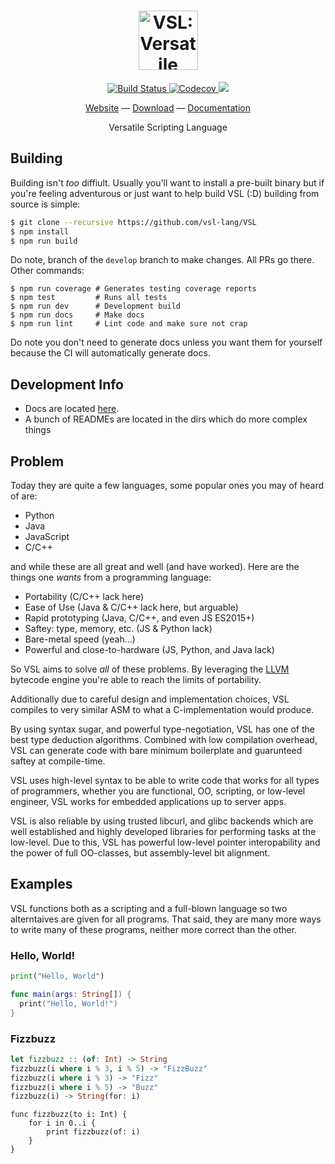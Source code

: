 <h1 align="center">
  <a href="https://github.com/vsl-lang/VSL">
    <img height="95" src="https://github.com/vsl-lang/VSL/raw/master/misc/logo.png" alt="VSL: Versatile Scripting Language"/>
  </a>
</h1>

<p align="center">
  <p align="center">
    <a href="https://travis-ci.org/vsl-lang/VSL">
      <img src="https://travis-ci.org/vsl-lang/VSL.svg?branch=master" alt="Build Status"/>
    </a>
    <a href="https://codecov.io/gh/vsl-lang/VSL">
      <img src="https://codecov.io/gh/vsl-lang/VSL/branch/master/graph/badge.svg" alt="Codecov" />
    </a>
    <a href="https://codeclimate.com/github/vsl-lang/VSL/">
      <img src="https://codeclimate.com/github/vsl-lang/VSL/badges/gpa.svg" />
    </a>
  </p>
  <p align="center">
    <a href="https://staging.vihan.org/VSL/app">Website</a> &mdash;
    <a href="#">Download</a> &mdash;
    <a href="https://staging.vihan.org/VSL/docs">Documentation</a>
  </p>
  <p align="center">
    Versatile Scripting Language
  </p>
</p>

## Building

Building isn't _too_ diffiult. Usually you'll want to install a pre-built binary
but if you're feeling adventurous or just want to help build VSL (:D) building
from source is simple:

```bash
$ git clone --recursive https://github.com/vsl-lang/VSL
$ npm install
$ npm run build
```

Do note, branch of the `develop` branch to make changes. All PRs go there. Other
commands:

```
$ npm run coverage # Generates testing coverage reports
$ npm test         # Runs all tests
$ npm run dev      # Development build
$ npm run docs     # Make docs
$ npm run lint     # Lint code and make sure not crap
```

Do note you don't need to generate docs unless you want them for yourself because
the CI will automatically generate docs.

## Development Info

 - Docs are located [here](https://preview.c9users.io/somebody1234/node-vsl/docs/index.html).
 - A bunch of READMEs are located in the dirs which do more complex things

## Problem
Today they are quite a few languages, some popular ones you may of heard of are:
 - Python
 - Java
 - JavaScript
 - C/C++

and while these are all great and well (and have worked). Here are the things
one _wants_ from a programming language:

 - Portability (C/C++ lack here)
 - Ease of Use (Java & C/C++ lack here, but arguable)
 - Rapid prototyping (Java, C/C++, and even JS ES2015+)
 - Saftey: type, memory, etc. (JS & Python lack)
 - Bare-metal speed (yeah...)
 - Powerful and close-to-hardware (JS, Python, and Java lack)

So VSL aims to solve _all_ of these problems. By leveraging the [LLVM](http://llvm.org/)
bytecode engine you're able to reach the limits of portability.

Additionally due to careful design and implementation choices, VSL compiles to
very similar ASM to what a C-implementation would produce.

By using syntax sugar, and powerful type-negotiation, VSL has one of the best
type deduction algorithms. Combined with low compilation overhead, VSL can
generate code with bare minimum boilerplate and guarunteed saftey at compile-time.

VSL uses high-level syntax to be able to write code that works for all types of
programmers, whether you are functional, OO, scripting, or low-level engineer,
VSL works for embedded applications up to server apps.

VSL is also reliable by using trusted libcurl, and glibc backends which are well
established and highly developed libraries for performing tasks at the low-level.
Due to this, VSL has powerful low-level pointer interopability and the power of
full OO-classes, but assembly-level bit alignment.

## Examples
VSL functions both as a scripting and a full-blown language so two alterntaives
are given for all programs. That said, they are many more ways to write many of
these programs, neither more correct than the other.

### Hello, World!

```python
print("Hello, World")
```

```swift
func main(args: String[]) {
  print("Hello, World!")
}
```

### Fizzbuzz

```haskell
let fizzbuzz :: (of: Int) -> String
fizzbuzz(i where i % 3, i % 5) -> "FizzBuzz"
fizzbuzz(i where i % 3) -> "Fizz"
fizzbuzz(i where i % 5) -> "Buzz"
fizzbuzz(i) -> String(for: i)
```

```
func fizzbuzz(to i: Int) {
    for i in 0..i {
        print fizzbuzz(of: i)
    }
}
```
